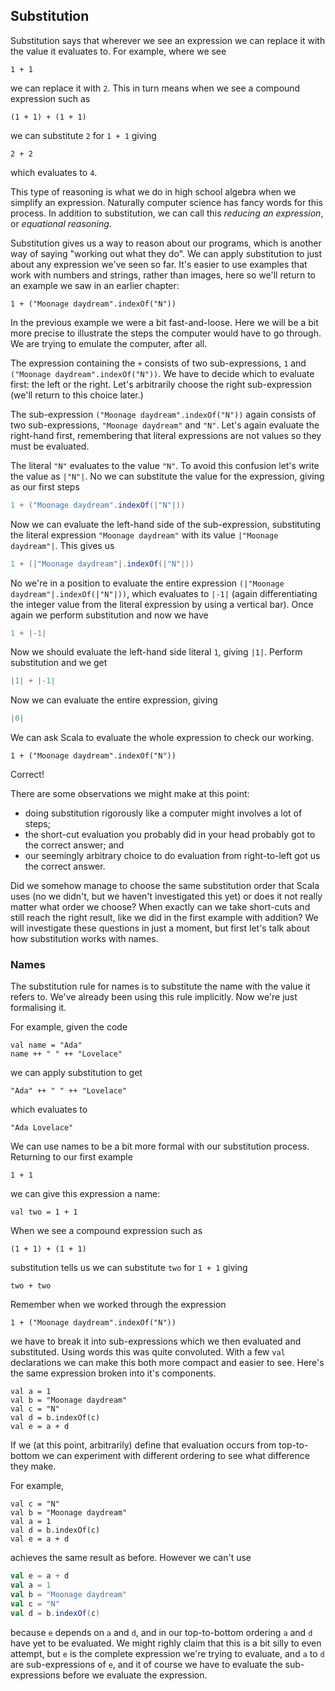## Substitution

Substitution says that wherever we see an expression we can replace it with the value it evaluates to. For example, where we see

```tut:silent:book
1 + 1
```

we can replace it with `2`. 
This in turn means when we see a compound expression such as 

```tut:silent:book
(1 + 1) + (1 + 1)
```

we can substitute `2` for `1 + 1` giving

```tut:silent:book
2 + 2
```

which evaluates to `4`.

This type of reasoning is what we do in high school algebra when we simplify an expression.
Naturally computer science has fancy words for this process.
In addition to substitution, we can call this *reducing an expression*, or *equational reasoning*.

Substitution gives us a way to reason about our programs, which is another
way of saying "working out what they do".
We can apply substitution to just about any expression we've seen so far.
It's easier to use examples that work with numbers and strings, rather than images, here so we'll return to an example we saw in an earlier chapter:

```tut:silent:book
1 + ("Moonage daydream".indexOf("N"))
```

In the previous example we were a bit fast-and-loose.
Here we will be a bit more precise to illustrate the steps the computer would have to go through.
We are trying to emulate the computer, after all.

The expression containing the `+` consists of two sub-expressions, `1` and `("Moonage daydream".indexOf("N"))`.
We have to decide which to evaluate first: the left or the right.
Let's arbitrarily choose the right sub-expression (we'll return to this choice later.)

The sub-expression `("Moonage daydream".indexOf("N"))` again consists of two sub-expressions, `"Moonage daydream"` and `"N"`.
Let's again evaluate the right-hand first, remembering that literal expressions are not values so they must be evaluated.

The literal `"N"` evaluates to the value `"N"`.
To avoid this confusion let's write the value as `|"N"|`.
No we can substitute the value for the expression, giving as our first steps

```scala
1 + ("Moonage daydream".indexOf(|"N"|))
```

Now we can evaluate the left-hand side of the sub-expression, substituting the literal expression `"Moonage daydream"` with its value `|"Moonage daydream"|`.
This gives us

```scala
1 + (|"Moonage daydream"|.indexOf(|"N"|))
```

No we're in a position to evaluate the entire expression `(|"Moonage daydream"|.indexOf(|"N"|))`, which evaluates to `|-1|` (again differentiating the integer value from the literal expression by using a vertical bar).
Once again we perform substitution and now we have

```scala
1 + |-1|
```

Now we should evaluate the left-hand side literal `1`, giving `|1|`.
Perform substitution and we get

```scala
|1| + |-1|
```

Now we can evaluate the entire expression, giving

```scala
|0|
```

We can ask Scala to evaluate the whole expression to check our working.

```tut:book
1 + ("Moonage daydream".indexOf("N"))
```

Correct!

There are some observations we might make at this point:

 - doing substitution rigorously like a computer might involves a lot of steps;
 - the short-cut evaluation you probably did in your head probably got to the correct answer; and
 - our seemingly arbitrary choice to do evaluation from right-to-left got us the correct answer.

Did we somehow manage to choose the same substitution order that Scala uses (no we didn't, but we haven't investigated this yet) or does it not really matter what order we choose?
When exactly can we take short-cuts and still reach the right result, like we did in the first example with addition?
We will investigate these questions in just a moment, but first let's talk about how substitution works with names.


### Names

The substitution rule for names is to substitute the name with the value it refers to.
We've already been using this rule implicitly.
Now we're just formalising it.

For example, given the code

```tut:silent:book
val name = "Ada"
name ++ " " ++ "Lovelace"
```

we can apply substitution to get

```tut:silent:book
"Ada" ++ " " ++ "Lovelace"
```

which evaluates to

```tut:silent:book
"Ada Lovelace"
```

We can use names to be a bit more formal with our substitution process.
Returning to our first example

```tut:silent:book
1 + 1
```

we can give this expression a name:

```tut:silent:book
val two = 1 + 1
```

When we see a compound expression such as 

```tut:silent:book
(1 + 1) + (1 + 1)
```

substitution tells us we can substitute `two` for `1 + 1` giving

```tut:silent:book
two + two
```

Remember when we worked through the expression

```tut:silent:book
1 + ("Moonage daydream".indexOf("N"))
```

we have to break it into sub-expressions which we then evaluated and substituted.
Using words this was quite convoluted.
With a few `val` declarations we can make this both more compact and easier to see.
Here's the same expression broken into it's components.

```tut:silent:book
val a = 1
val b = "Moonage daydream"
val c = "N"
val d = b.indexOf(c)
val e = a + d
```

If we (at this point, arbitrarily) define that evaluation occurs from top-to-bottom we can experiment with different ordering to see what difference they make.

For example,

```tut:silent:book
val c = "N"
val b = "Moonage daydream"
val a = 1
val d = b.indexOf(c)
val e = a + d
```

achieves the same result as before.
However we can't use 

```scala
val e = a + d
val a = 1
val b = "Moonage daydream"
val c = "N"
val d = b.indexOf(c)
```

because `e` depends on `a` and `d`, and in our top-to-bottom ordering `a` and `d` have yet to be evaluated.
We might righly claim that this is a bit silly to even attempt, but `e` is the complete expression we're trying to evaluate, and `a` to `d` are sub-expressions of `e`, and it of course we have to evaluate the sub-expressions before we evaluate the expression.
